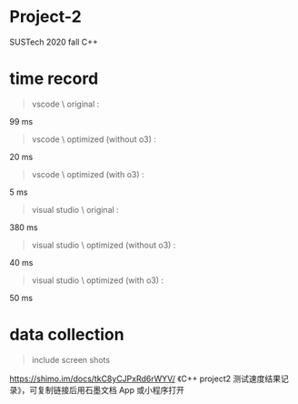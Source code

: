 # Project-2
SUSTech 2020 fall C++ 

# time record
> vscode \\ original : 

99 ms
> vscode \\ optimized (without o3) : 

20 ms
> vscode \\ optimized (with o3) : 

5 ms

> visual studio \\ original :

380 ms
> visual studio \\ optimized (without o3) : 

40 ms
> visual studio \\ optimized (with o3) : 

50 ms

# data collection 
> include screen shots

https://shimo.im/docs/tkC8yCJPxRd6rWYV/ 《C++ project2 测试速度结果记录》，可复制链接后用石墨文档 App 或小程序打开
